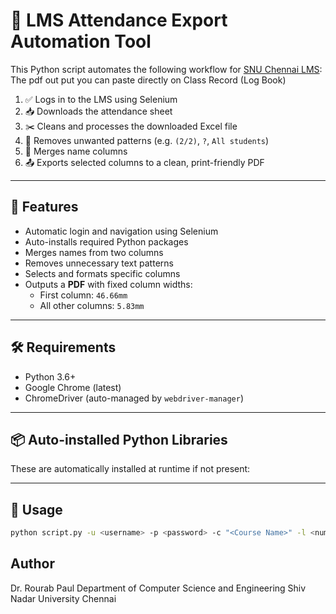 # 📘 LMS Attendance Export Automation Tool

This Python script automates the following workflow for [SNU Chennai LMS](https://lms.snuchennai.edu.in):
The pdf out put you can paste directly on Class Record (Log Book)

1. ✅ Logs in to the LMS using Selenium
2. 📥 Downloads the attendance sheet
3. ✂️ Cleans and processes the downloaded Excel file
4. 🧹 Removes unwanted patterns (e.g. `(2/2)`, `?`, `All students`)
5. 🧬 Merges name columns
6. 📤 Exports selected columns to a clean, print-friendly PDF

---

## 🚀 Features

- Automatic login and navigation using Selenium
- Auto-installs required Python packages
- Merges names from two columns
- Removes unnecessary text patterns
- Selects and formats specific columns
- Outputs a **PDF** with fixed column widths:
  - First column: `46.66mm`
  - All other columns: `5.83mm`

---

## 🛠️ Requirements

- Python 3.6+
- Google Chrome (latest)
- ChromeDriver (auto-managed by `webdriver-manager`)

---

## 📦 Auto-installed Python Libraries

These are automatically installed at runtime if not present:


---

## 🧾 Usage

```bash
python script.py -u <username> -p <password> -c "<Course Name>" -l <number_of_lectures>
```
## Author
Dr. Rourab Paul
Department of Computer Science and Engineering
Shiv Nadar University Chennai

